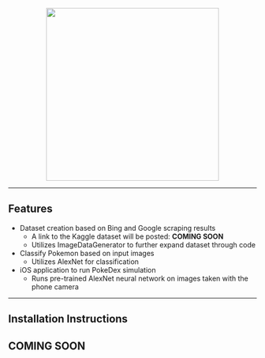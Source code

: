 <p align="center">
  <img src="https://i.imgur.com/qJwelkj.png" width="350" height="350">
</p>

---

## Features
* Dataset creation based on Bing and Google scraping results
  * A link to the Kaggle dataset will be posted: **COMING SOON**
  * Utilizes ImageDataGenerator to further expand dataset through code
* Classify Pokemon based on input images
  * Utilizes AlexNet for classification
* iOS application to run PokeDex simulation
  * Runs pre-trained AlexNet neural network on images taken with the phone camera

---

 ## Installation Instructions
 ## COMING SOON
